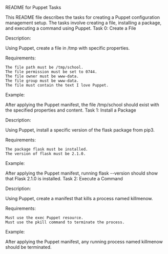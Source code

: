 README for Puppet Tasks

This README file describes the tasks for creating a Puppet configuration management setup. The tasks involve creating a file, installing a package, and executing a command using Puppet.
Task 0: Create a File

Description:

Using Puppet, create a file in /tmp with specific properties.

Requirements:

    The file path must be /tmp/school.
    The file permission must be set to 0744.
    The file owner must be www-data.
    The file group must be www-data.
    The file must contain the text I love Puppet.

Example:

After applying the Puppet manifest, the file /tmp/school should exist with the specified properties and content.
Task 1: Install a Package

Description:

Using Puppet, install a specific version of the flask package from pip3.

Requirements:

    The package flask must be installed.
    The version of flask must be 2.1.0.

Example:

After applying the Puppet manifest, running flask --version should show that Flask 2.1.0 is installed.
Task 2: Execute a Command

Description:

Using Puppet, create a manifest that kills a process named killmenow.

Requirements:

    Must use the exec Puppet resource.
    Must use the pkill command to terminate the process.

Example:

After applying the Puppet manifest, any running process named killmenow should be terminated.

